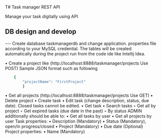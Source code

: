 T# Task manager REST API

Manage your task digitally using API

## DB design and develop

--- Create database taskmanagerdb and change application. properties file according to your MySQL credential. The tables will be created automatically during the project run from the code ide like Intellij Idea.

• Create a project like (http://localhost:8888/taskmanager/projects    Use POST)
Sample JSON format such as following


```bash
	{
        "projectName": "FirstProject"
    	}
```
• Get all projects (http://localhost:8888/taskmanager/projects    Use GET)
• Delete project
• Create task
• Edit task (change description, status, due date). Closed tasks cannot be edited.
• Get task
• Search tasks
◦ Get all by project
◦ Get expired tasks (due date in the past)
◦ By status
ADMIN additionally should be able to:
• Get all tasks by user
• Get all projects by user
Task properties:
• Description (Mandatory)
• Status (Mandatory), open/in progress/closed
• Project (Mandatory)
• Due date (Optional)
Project properties:
• Name (Mandatory)
